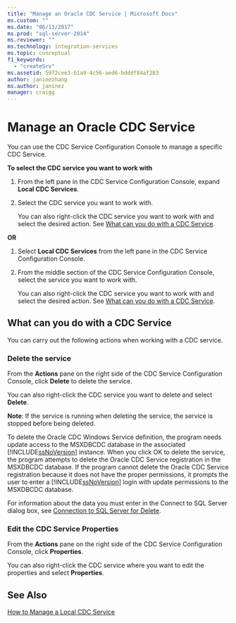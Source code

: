 ```yaml
---
title: "Manage an Oracle CDC Service | Microsoft Docs"
ms.custom: ""
ms.date: "06/13/2017"
ms.prod: "sql-server-2014"
ms.reviewer: ""
ms.technology: integration-services
ms.topic: conceptual
f1_keywords: 
  - "createSrv"
ms.assetid: 5972cee3-b1a9-4c56-aed6-bdddf84af283
author: janinezhang
ms.author: janinez
manager: craigg
---
```

# Manage an Oracle CDC Service
  You can use the CDC Service Configuration Console to manage a specific CDC Service.  
  
 **To select the CDC service you want to work with**  
  
1.  From the left pane in the CDC Service Configuration Console, expand **Local CDC Services**.  
  
2.  Select the CDC service you want to work with.  
  
     You can also right-click the CDC service you want to work with and select the desired action. See [What can you do with a CDC Service](manage-an-oracle-cdc-service.md#bkmk_whatcandowithcdcservice).  
  
 **OR**  
  
1.  Select **Local CDC Services** from the left pane in the CDC Service Configuration Console.  
  
2.  From the middle section of the CDC Service Configuration Console, select the service you want to work with.  
  
     You can also right-click the CDC service you want to work with and select the desired action. See [What can you do with a CDC Service](manage-an-oracle-cdc-service.md#bkmk_whatcandowithcdcservice).  
  
##  <a name="BKMK_WhatcandowithCDCService"></a> What can you do with a CDC Service  
 You can carry out the following actions when working with a CDC service.  
  
### Delete the service  
 From the **Actions** pane on the right side of the CDC Service Configuration Console, click **Delete** to delete the service.  
  
 You can also right-click the CDC service you want to delete and select **Delete**.  
  
 **Note**: If the service is running when deleting the service, the service is stopped before being deleted.  
  
 To delete the Oracle CDC Windows Service definition, the program needs update access to the MSXDBCDC database in the associated [!INCLUDE[ssNoVersion](../../includes/ssnoversion-md.md)] instance. When you click OK to delete the service, the program attempts to delete the Oracle CDC Service registration in the MSXDBCDC database. If the program cannot delete the Oracle CDC Service registration because it does not have the proper permissions, it prompts the user to enter a [!INCLUDE[ssNoVersion](../../includes/ssnoversion-md.md)] login with update permissions to the MSXDBCDC database.  
  
 For information about the data you must enter in the Connect to SQL Server dialog box, see [Connection to SQL Server for Delete](connection-to-sql-server-for-delete.md).  
  
### Edit the CDC Service Properties  
 From the **Actions** pane on the right side of the CDC Service Configuration Console, click **Properties**.  
  
 You can also right-click the CDC service where you want to edit the properties and select **Properties**.  
  
## See Also  
 [How to Manage a Local CDC Service](how-to-manage-a-local-cdc-service.md)  
  
  
